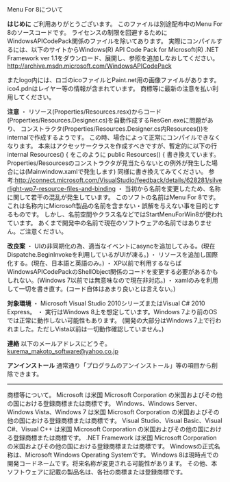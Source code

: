 ﻿Menu For 8について

**はじめに**
ご利用ありがとうございます。
このファイルは別途配布中のMenu For 8のソースコードです。
ライセンスの制限を回避するためにWindowsAPICodePack関係のファイルを除いてあります。
実際にコンパイルするには、以下のサイトからWindows(R) API Code Pack for Microsoft(R) .NET Framework ver 1.1をダウンロード、展開し、参照を追加しなおしてください。
http://archive.msdn.microsoft.com/WindowsAPICodePack

またlogo内には、ロゴのicoファイルとPaint.net用の画像ファイルがあります。
ico4.pdnはレイヤー等の情報が含まれています。
商標等に最新の注意を払い利用してください。

**注意**
・ リソース(Properties/Resources.resx)からコード(Properties/Resources.Designer.cs)を自動作成するResGen.exeに問題があり、
   コンストラクタ(Properties/Resources.Designer.cs内Resources())をinternalで作成するようです。
   この時、場合によって正常にコンパイルできなくなります。
   本来はアクセッサークラスを作成すべきですが、暫定的に以下の行
        internal Resources() {
   をこのように
        public Resources() {
   書き換えています。
   Properties/Resourcesのコンストラクタが見当たらないとの例外が発生した場合には(Mainwindow.xamlで発生します)
   同様に書き換えてみてください。
   参考:http://connect.microsoft.com/VisualStudio/feedback/details/628281/silverlight-wp7-resource-files-and-binding
・ 当初から名前を変更したため、名称に関して若干の混乱が発生しています。
   このソフトの名前はMenu For 8です。これは名称内にMicrosoft製品の名前を含まない・誤解を与えない事を目的とするものです。
   しかし、名前空間やクラス名などではStartMenuForWin8が使われています。
   あくまで開発中の名前で現在のソフトウェアの名前ではありません。ご注意ください。

**改良案**
・ UIの非同期化の為、適当なイベントにasyncを追加してみる。(現在Dispatche.BeginInvokeを利用しているがUIが凍る。)
・ リソースを追加し国際化する。(現在、日本語と英語のみ。)
・ XP以前で利用するならばWindowsAPICodePackのShellObject関係のコードを変更する必要があるかもしれない。(Windows 7以前では無意味なので現在非対応。)
・ xamlのみを利用して一切を書き直す。(コード自体はあまり良いとは言えない。)

**対象環境**
・ Microsoft Visual Studio 2010シリーズまたはVisual C# 2010 Express。
・ 実行はWindows 8上を想定しています。Windows 7より前のOSでは正常に動作しない可能性もあります。
   (開発の大部分はWindows 7上で行われました。ただしVista以前は一切動作確認していません。)

**連絡**
以下のメールアドレスにどうぞ。
kurema_makoto_software@yahoo.co.jp

**アンインストール**
通常通り「プログラムのアンインストール」等の項目から削除できます。

---------------------------------------------
商標等について。
Microsoft は米国 Microsoft Corporation の米国およびその他の国における登録商標または商標です。
Windows、Windows Server、Windows Vista、Windows 7 は米国 Microsoft Corporation の米国およびその他の国における登録商標または商標です。
Visual Studio、Visual Basic、Visual C#、Visual C++ は米国 Microsoft Corporation の米国およびその他の国における登録商標または商標です。
.NET Framework は米国 Microsoft Corporation の米国およびその他の国における登録商標または商標です。
Windowsの正式名称は、Microsoft Windows Operating Systemです。
Windows 8は現時点での開発コードネームです。将来名称が変更される可能性があります。
その他、本ソフトウェアに記載の製品名は、各社の商標または登録商標です。
